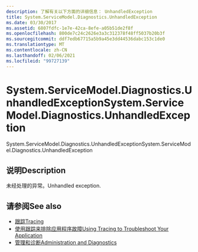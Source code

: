 ```yaml
---
description: 了解有关以下方面的详细信息： UnhandledException
title: System.ServiceModel.Diagnostics.UnhandledException
ms.date: 03/30/2017
ms.assetid: 6807fdfc-1e7e-42ca-8efe-a05b51de2f8f
ms.openlocfilehash: 800de7c24c2626e3a3c312378f48ff5037b20b3f
ms.sourcegitcommit: ddf7edb67715a5b9a45e3dd44536dabc153c1de0
ms.translationtype: MT
ms.contentlocale: zh-CN
ms.lasthandoff: 02/06/2021
ms.locfileid: "99727139"
---
```

# <a name="systemservicemodeldiagnosticsunhandledexception"></a><span data-ttu-id="692f9-103">System.ServiceModel.Diagnostics.UnhandledException</span><span class="sxs-lookup"><span data-stu-id="692f9-103">System.ServiceModel.Diagnostics.UnhandledException</span></span>

<span data-ttu-id="692f9-104">System.ServiceModel.Diagnostics.UnhandledException</span><span class="sxs-lookup"><span data-stu-id="692f9-104">System.ServiceModel.Diagnostics.UnhandledException</span></span>  
  
## <a name="description"></a><span data-ttu-id="692f9-105">说明</span><span class="sxs-lookup"><span data-stu-id="692f9-105">Description</span></span>  

 <span data-ttu-id="692f9-106">未经处理的异常。</span><span class="sxs-lookup"><span data-stu-id="692f9-106">Unhandled exception.</span></span>  
  
## <a name="see-also"></a><span data-ttu-id="692f9-107">请参阅</span><span class="sxs-lookup"><span data-stu-id="692f9-107">See also</span></span>

- [<span data-ttu-id="692f9-108">跟踪</span><span class="sxs-lookup"><span data-stu-id="692f9-108">Tracing</span></span>](index.md)
- [<span data-ttu-id="692f9-109">使用跟踪来排除应用程序故障</span><span class="sxs-lookup"><span data-stu-id="692f9-109">Using Tracing to Troubleshoot Your Application</span></span>](using-tracing-to-troubleshoot-your-application.md)
- [<span data-ttu-id="692f9-110">管理和诊断</span><span class="sxs-lookup"><span data-stu-id="692f9-110">Administration and Diagnostics</span></span>](../index.md)
